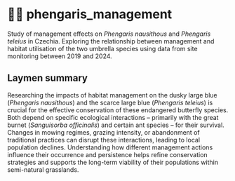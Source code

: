 # 💙🦋 phengaris_management 
Study of management effects on <i>Phengaris nausithous</i> and <i>Phengaris teleius</i> in Czechia. Exploring the relationship between management and habitat utilisation of the two umbrella species using data from site monitoring between 2019 and 2024.
## Laymen summary
Researching the impacts of habitat management on the dusky large blue (*Phengaris nausithous*) and the scarce large blue (*Phengaris teleius*) is crucial for the effective conservation of these endangered butterfly species. Both depend on specific ecological interactions – primarily with the great burnet (*Sanguisorba officinalis*) and certain ant species – for their survival. Changes in mowing regimes, grazing intensity, or abandonment of traditional practices can disrupt these interactions, leading to local population declines. Understanding how different management actions influence their occurrence and persistence helps refine conservation strategies and supports the long-term viability of their populations within semi-natural grasslands.
